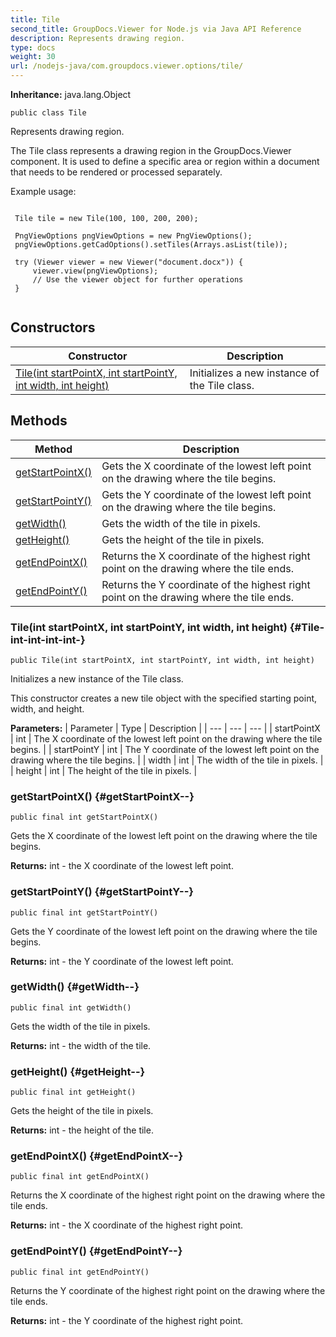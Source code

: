```yaml
---
title: Tile
second_title: GroupDocs.Viewer for Node.js via Java API Reference
description: Represents drawing region.
type: docs
weight: 30
url: /nodejs-java/com.groupdocs.viewer.options/tile/
---
```

**Inheritance:**
java.lang.Object
```
public class Tile
```

Represents drawing region.

The Tile class represents a drawing region in the GroupDocs.Viewer component. It is used to define a specific area or region within a document that needs to be rendered or processed separately.

Example usage:

```

 Tile tile = new Tile(100, 100, 200, 200);

 PngViewOptions pngViewOptions = new PngViewOptions();
 pngViewOptions.getCadOptions().setTiles(Arrays.asList(tile));

 try (Viewer viewer = new Viewer("document.docx")) {
     viewer.view(pngViewOptions);
     // Use the viewer object for further operations
 }
 
```
## Constructors

| Constructor | Description |
| --- | --- |
| [Tile(int startPointX, int startPointY, int width, int height)](#Tile-int-int-int-int-) | Initializes a new instance of the  Tile  class. |
## Methods

| Method | Description |
| --- | --- |
| [getStartPointX()](#getStartPointX--) | Gets the X coordinate of the lowest left point on the drawing where the tile begins. |
| [getStartPointY()](#getStartPointY--) | Gets the Y coordinate of the lowest left point on the drawing where the tile begins. |
| [getWidth()](#getWidth--) | Gets the width of the tile in pixels. |
| [getHeight()](#getHeight--) | Gets the height of the tile in pixels. |
| [getEndPointX()](#getEndPointX--) | Returns the X coordinate of the highest right point on the drawing where the tile ends. |
| [getEndPointY()](#getEndPointY--) | Returns the Y coordinate of the highest right point on the drawing where the tile ends. |
### Tile(int startPointX, int startPointY, int width, int height) {#Tile-int-int-int-int-}
```
public Tile(int startPointX, int startPointY, int width, int height)
```


Initializes a new instance of the  Tile  class.

This constructor creates a new tile object with the specified starting point, width, and height.

**Parameters:**
| Parameter | Type | Description |
| --- | --- | --- |
| startPointX | int | The X coordinate of the lowest left point on the drawing where the tile begins. |
| startPointY | int | The Y coordinate of the lowest left point on the drawing where the tile begins. |
| width | int | The width of the tile in pixels. |
| height | int | The height of the tile in pixels. |

### getStartPointX() {#getStartPointX--}
```
public final int getStartPointX()
```


Gets the X coordinate of the lowest left point on the drawing where the tile begins.

**Returns:**
int - the X coordinate of the lowest left point.
### getStartPointY() {#getStartPointY--}
```
public final int getStartPointY()
```


Gets the Y coordinate of the lowest left point on the drawing where the tile begins.

**Returns:**
int - the Y coordinate of the lowest left point.
### getWidth() {#getWidth--}
```
public final int getWidth()
```


Gets the width of the tile in pixels.

**Returns:**
int - the width of the tile.
### getHeight() {#getHeight--}
```
public final int getHeight()
```


Gets the height of the tile in pixels.

**Returns:**
int - the height of the tile.
### getEndPointX() {#getEndPointX--}
```
public final int getEndPointX()
```


Returns the X coordinate of the highest right point on the drawing where the tile ends.

**Returns:**
int - the X coordinate of the highest right point.
### getEndPointY() {#getEndPointY--}
```
public final int getEndPointY()
```


Returns the Y coordinate of the highest right point on the drawing where the tile ends.

**Returns:**
int - the Y coordinate of the highest right point.
